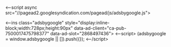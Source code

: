 <--script async src="//pagead2.googlesyndication.com/pagead/js/adsbygoogle.js"></script>
<!-- github text 2 -->
<--ins class="adsbygoogle"
     style="display:inline-block;width:728px;height:90px"
     data-ad-client="ca-pub-7500017475798377"
     data-ad-slot="2868497436"></ins>
<--script>
(adsbygoogle = window.adsbygoogle || []).push({});
<--/script>
